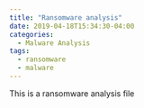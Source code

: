 ```yaml
---
title: "Ransomware analysis"
date: 2019-04-18T15:34:30-04:00
categories:
  - Malware Analysis
tags:
  - ransomware
  - malware
---
```




This is a ransomware analysis file 
